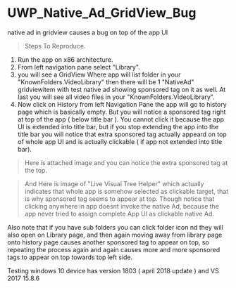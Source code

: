 # UWP_Native_Ad_GridView_Bug
native ad in gridview causes a bug on top of the app UI

> Steps To Reproduce.

1. Run the app on x86 architecture.
2. From left navigation pane select "Library".
3. you will see a GridView Where app will list folder in your "KnownFolders.VideoLibrary" then there will be 1 "NativeAd" gridviewitem with test native ad showing sponsored tag on it as well. At last you will see all video files in your "KnownFolders.VideoLibrary".
4. Now click on History from left Navigation Pane the app will go to history page which is basically empty. But you will notice a sponsored tag right at top of the app ( below title bar ). You cannot click it because the app UI is extended into title bar, but if you stop extending the app into the title bar you will notice that extra sponsored tag actually appeard on top of whole app UI and is actually clickable ( if app not extended into title bar).


> Here is attached image and you can notice the extra sponsored tag at the top.


> And Here is image of "Live Visual Tree Helper" which actually indicates that whole app is somehow selected as clickable target, that is why sponsored tag seems to appear at top. Though notice that clicking anywhere in app doesnt invoke the native Ad, because the app never tried to assign complete App UI as clickable native Ad.


Also note that if you have sub folders you can click folder icon nd they will also open on Library page, and then again moving away from library page onto history page causes another sponsored tag to appear on top, so repeating the process again and again causes more and more sponsored tags to appear on top towards top left side.

Testing windows 10 device has version 1803 ( april 2018 update ) and VS 2017 15.8.6
